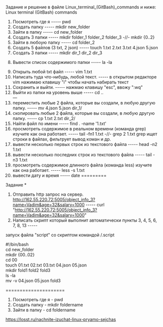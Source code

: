 Задание и решение в файле Linux_terminal_(GitBash)_commands и ниже:
Linux terminal (GitBash) commands

1) Посмотреть где я ----- pwd
2) Создать папку ----- mkdir new_folder
3) Зайти в папку ----- cd new_folder
4) Создать 3 папки ----- mkdir folder_1 folder_2 folder_3 -//- mkdir {0..2}
5) Зайти в любоую папку ----- cd folder_2
6) Создать 5 файлов (3 txt, 2 json) ----- touch 1.txt 2.txt 3.txt 4.json 5.json 
7) Создать 3 папки ----- mkdir dir_1 dir_2 dir_3 
8. Вывести список содержимого папки ----- la -la
9) Открыть любой txt файл ----- vim 1.txt
10) Написать туда что-нибудь, любой текст. ----- в открытом редакторе vim нажимаю клавишу "i" чтобы начать набирать текст
11) Сохранить и выйти. ----- нажмаю клавишу "esc", ввожу ":wq"
12) Выйти из папки на уровень выше ----- cd ..  
—
13) переместить любые 2 файла, которые вы создали, в любую другую папку. ----- mv 4.json 5.json dir_1/
14) скопировать любые 2 файла, которые вы создали, в любую другую папку. ----- cp 1.txt 2.txt dir_2/
15) Найти файл по имени ----- find . -name '1.txt'
16) просмотреть содержимое в реальном времени (команда grep) изучите как она работает. ----- tail -fn1 1.txt -//- grep 2 1.txt grep ищет строки в файлах, фильтрует вывод коман и др.
17) вывести несколько первых строк из текстового файла ----- head -n2 1.txt
18) вывести несколько последних строк из текстового файла ----- tail -n3 1.txt
19) просмотреть содержимое длинного файла (команда less) изучите как она работает. ----- less -s 1.txt 
20) вывести дату и время ----- date
=========

Задание *
1) Отправить http запрос на сервер.
http://162.55.220.72:5005/object_info_3?name=Vadim&age=32&salary=1000 ----- 
curl "http://162.55.220.72:5005/object_info_3?name=Vadim&age=32&salary=1000"
2) Написать скрипт который выполнит автоматически пункты 3, 4, 5, 6, 7, 8, 13 -----

запуск файла "script" со скриптом командой /.script 

#!/bin/bash  
cd new_folder  
mkdir {00..02}  
cd 00  
touch 01.txt 02.txt 03.txt 04.json 05.json  
mkdir fold1 fold2 fold3  
ls -la  
mv -v 04.json 05.json fold3  

=====================
1) Посмотреть где я - pwd
2) Создать папку - mkdir foldername
3) Зайти в папку - cd foldername

https://losst.ru/nachnite-izuchat-linux-pryamo-sejchas
